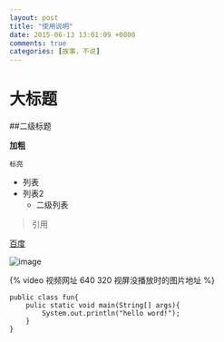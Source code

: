 ```yaml
---
layout: post
title: "使用说明"
date: 2015-06-13 13:01:09 +0800
comments: true
categories: [故事，不说]
---
```

# 大标题
##二级标题

**加粗**

`标亮`

- 列表
- 列表2
	- 二级列表

>引用

[百度](http://www.baidu.com)

![image](图片链接)

{% video 视频网址 640 320 视屏没播放时的图片地址 %}

```
public class fun{
	pulic static void main(String[] args){
		System.out.println("hello word!");
	}
}
```

